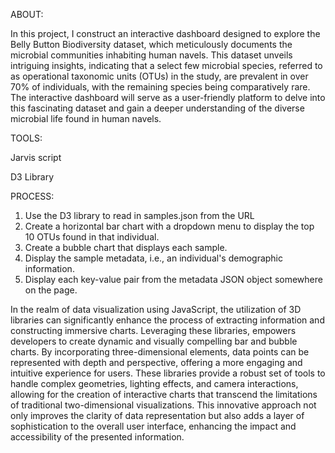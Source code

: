 ABOUT:

In this project, I construct an interactive dashboard designed to explore the Belly Button Biodiversity dataset, which meticulously documents the microbial communities inhabiting human navels. This dataset unveils intriguing insights, indicating that a select few microbial species, referred to as operational taxonomic units (OTUs) in the study, are prevalent in over 70% of individuals, with the remaining species being comparatively rare. The interactive dashboard will serve as a user-friendly platform to delve into this fascinating dataset and gain a deeper understanding of the diverse microbial life found in human navels.

TOOLS:

Jarvis script 

D3 Library

PROCESS:

1. Use the D3 library to read in samples.json from the URL
2. Create a horizontal bar chart with a dropdown menu to display the top 10 OTUs found in that individual.
3. Create a bubble chart that displays each sample.
4. Display the sample metadata, i.e., an individual's demographic information.
5. Display each key-value pair from the metadata JSON object somewhere on the page.


In the realm of data visualization using JavaScript, the utilization of 3D libraries can significantly enhance the process of extracting information and constructing immersive charts. Leveraging these libraries, empowers developers to create dynamic and visually compelling bar and bubble charts. By incorporating three-dimensional elements, data points can be represented with depth and perspective, offering a more engaging and intuitive experience for users. These libraries provide a robust set of tools to handle complex geometries, lighting effects, and camera interactions, allowing for the creation of interactive charts that transcend the limitations of traditional two-dimensional visualizations. This innovative approach not only improves the clarity of data representation but also adds a layer of sophistication to the overall user interface, enhancing the impact and accessibility of the presented information.
